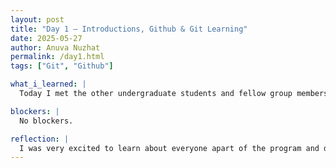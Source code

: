 ```yaml
--- 
layout: post
title: "Day 1 – Introductions, Github & Git Learning"
date: 2025-05-27
author: Anuva Nuzhat
permalink: /day1.html
tags: ["Git", "Github"]

what_i_learned: |
  Today I met the other undergraduate students and fellow group members for my research project. We did some fun activities to get to know each other and prepare for next week in person. We played a networking bingo, took a placement test for our python skills, and had a refresh on Github and Git skills. I felt confident about the placement test and at the end we began working on our websites.

blockers: |
  No blockers.

reflection: |
  I was very excited to learn about everyone apart of the program and delve deeper into what this summer will entail for me. Starting on the website itself was very exciting and I had a lot of fun making the edits.
---
```


